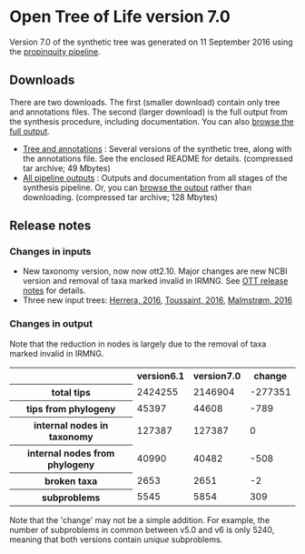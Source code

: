 # Open Tree of Life version 7.0

Version 7.0 of the synthetic tree was generated on 11 September 2016 using the [propinquity pipeline](https://github.com/OpenTreeOfLife/propinquity).

## Downloads
There are two downloads. The first (smaller download) contain only tree and annotations files. The second (larger download) is the full output from the synthesis procedure, including documentation. You can also [browse the full output](https://files.opentreeoflife.org/synthesis/opentree7.0/output/index.html).

* [Tree and annotations](https://files.opentreeoflife.org/synthesis/opentree7.0/opentree7.0_tree.tgz) : Several versions of the synthetic tree, along with the annotations file. See the enclosed README for details. (compressed tar archive; 49 Mbytes)
* [All pipeline outputs](https://files.opentreeoflife.org/synthesis/opentree7.0/opentree7.0_output.tgz) : Outputs and documentation from all stages of the synthesis pipeline. Or, you can [browse the output](https://files.opentreeoflife.org/synthesis/opentree7.0/output/index.html) rather than downloading. (compressed tar archive; 128 Mbytes)

## Release notes

### Changes in inputs

* New taxonomy version, now now ott2.10. Major changes are new NCBI version and removal of taxa marked invalid in IRMNG. See [OTT release notes](https://tree.opentreeoflife.org/about/taxonomy-version/ott2.10) for details.
* Three new input trees:  [Herrera, 2016](https://tree.opentreeoflife.org/curator/study/view/ot_722?tab=trees&tree=tree1), [Toussaint, 2016](https://tree.opentreeoflife.org/curator/study/view/ot_764?tab=trees&tree=tree1), [Malmstrøm, 2016](https://tree.opentreeoflife.org/curator/study/view/ot_771?tab=trees&tree=tree1)

### Changes in output

Note that the reduction in nodes is largely due to the removal of taxa marked invalid in IRMNG.

<!--
N.B. stats tables must use inline HTML, since web2py doesn't know how to render table markdown :-/
-->
<table class="table table-condensed">
 <tr>
  <th><!--statistic-->&nbsp;</th>
  <th>version6.1</th>
  <th>version7.0</th>
  <th>change</th>
 </tr>
 <tr>
  <th>total tips</th>
  <td>2424255</td>
  <td>2146904</td>
  <td>-277351</td>
 </tr>
 <tr>
  <th>tips from phylogeny</th>
  <td>45397</td>
  <td>44608</td>
  <td>-789</td>
 </tr>
 <tr>
  <th>internal nodes in taxonomy</th>
  <td>127387</td>
  <td>127387</td>
  <td>0</td>
 </tr>
 <tr>
  <th>internal nodes from phylogeny</th>
  <td>40990</td>
  <td>40482</td>
  <td>-508</td>
 </tr>
 <tr>
  <th>broken taxa</th>
  <td>2653</td>
  <td>2651</td>
  <td>-2</td>
 </tr>
 <tr>
  <th>subproblems</th>
  <td>5545</td>
  <td>5854</td>
  <td>309</td>
 </tr>
</table>

Note that the 'change' may not be a simple addition. For example, the number of subproblems in common between v5.0 and v6 is only 5240, meaning that both versions contain *unique* subproblems.
